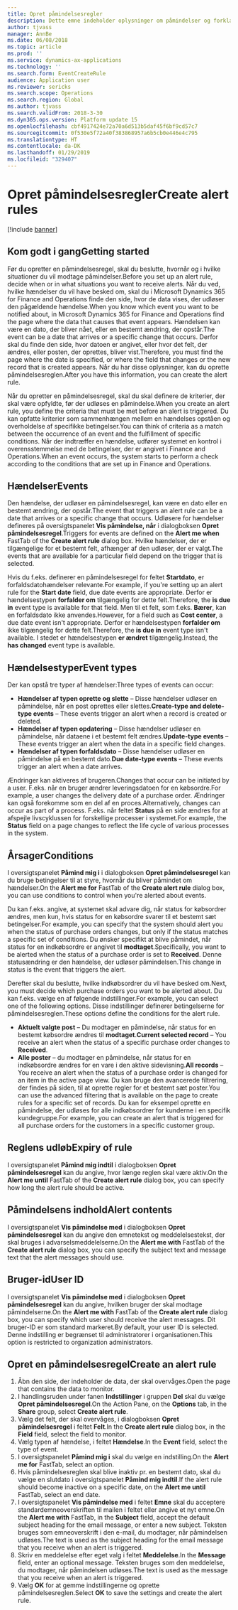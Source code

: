 ```yaml
---
title: Opret påmindelsesregler
description: Dette emne indeholder oplysninger om påmindelser og forklarer, hvordan du opretter en påmindelsesregel, så du får besked om hændelser, f.eks. en dato, der nærmer sig, eller en bestemt ændring, der opstår.
author: tjvass
manager: AnnBe
ms.date: 06/08/2018
ms.topic: article
ms.prod: ''
ms.service: dynamics-ax-applications
ms.technology: ''
ms.search.form: EventCreateRule
audience: Application user
ms.reviewer: sericks
ms.search.scope: Operations
ms.search.region: Global
ms.author: tjvass
ms.search.validFrom: 2018-3-30
ms.dyn365.ops.version: Platform update 15
ms.openlocfilehash: cbf4917424e72a70a6d513b5daf45f6bf9cd57c7
ms.sourcegitcommit: 0f530e5f72a40f383868957a6b5cb0e446e4c795
ms.translationtype: HT
ms.contentlocale: da-DK
ms.lasthandoff: 01/29/2019
ms.locfileid: "329407"
---
```

# <a name="create-alert-rules"></a><span data-ttu-id="09eeb-103">Opret påmindelsesregler</span><span class="sxs-lookup"><span data-stu-id="09eeb-103">Create alert rules</span></span>

[!include [banner](../includes/banner.md)]

## <a name="getting-started"></a><span data-ttu-id="09eeb-104">Kom godt i gang</span><span class="sxs-lookup"><span data-stu-id="09eeb-104">Getting started</span></span>

<span data-ttu-id="09eeb-105">Før du opretter en påmindelsesregel, skal du beslutte, hvornår og i hvilke situationer du vil modtage påmindelser.</span><span class="sxs-lookup"><span data-stu-id="09eeb-105">Before you set up an alert rule, decide when or in what situations you want to receive alerts.</span></span> <span data-ttu-id="09eeb-106">Når du ved, hvilke hændelser du vil have besked om, skal du i Microsoft Dynamics 365 for Finance and Operations finde den side, hvor de data vises, der udløser den pågældende hændelse.</span><span class="sxs-lookup"><span data-stu-id="09eeb-106">When you know which event you want to be notified about, in Microsoft Dynamics 365 for Finance and Operations find the page where the data that causes that event appears.</span></span> <span data-ttu-id="09eeb-107">Hændelsen kan være en dato, der bliver nået, eller en bestemt ændring, der opstår.</span><span class="sxs-lookup"><span data-stu-id="09eeb-107">The event can be a date that arrives or a specific change that occurs.</span></span> <span data-ttu-id="09eeb-108">Derfor skal du finde den side, hvor datoen er angivet, eller hvor det felt, der ændres, eller posten, der oprettes, bliver vist.</span><span class="sxs-lookup"><span data-stu-id="09eeb-108">Therefore, you must find the page where the date is specified, or where the field that changes or the new record that is created appears.</span></span> <span data-ttu-id="09eeb-109">Når du har disse oplysninger, kan du oprette påmindelsesreglen.</span><span class="sxs-lookup"><span data-stu-id="09eeb-109">After you have this information, you can create the alert rule.</span></span>

<span data-ttu-id="09eeb-110">Når du opretter en påmindelsesregel, skal du skal definere de kriterier, der skal være opfyldte, før der udløses en påmindelse.</span><span class="sxs-lookup"><span data-stu-id="09eeb-110">When you create an alert rule, you define the criteria that must be met before an alert is triggered.</span></span> <span data-ttu-id="09eeb-111">Du kan opfatte kriterier som sammenhængen mellem en hændelses opståen og overholdelse af specifikke betingelser.</span><span class="sxs-lookup"><span data-stu-id="09eeb-111">You can think of criteria as a match between the occurrence of an event and the fulfillment of specific conditions.</span></span> <span data-ttu-id="09eeb-112">Når der indtræffer en hændelse, udfører systemet en kontrol i overensstemmelse med de betingelser, der er angivet i Finance and Operations.</span><span class="sxs-lookup"><span data-stu-id="09eeb-112">When an event occurs, the system starts to perform a check according to the conditions that are set up in Finance and Operations.</span></span>

## <a name="events"></a><span data-ttu-id="09eeb-113">Hændelser</span><span class="sxs-lookup"><span data-stu-id="09eeb-113">Events</span></span>

<span data-ttu-id="09eeb-114">Den hændelse, der udløser en påmindelsesregel, kan være en dato eller en bestemt ændring, der opstår.</span><span class="sxs-lookup"><span data-stu-id="09eeb-114">The event that triggers an alert rule can be a date that arrives or a specific change that occurs.</span></span> <span data-ttu-id="09eeb-115">Udløsere for hændelser defineres på oversigtspanelet **Vis påmindelse, når** i dialogboksen **Opret påmindelsesregel**.</span><span class="sxs-lookup"><span data-stu-id="09eeb-115">Triggers for events are defined on the **Alert me when** FastTab of the **Create alert rule** dialog box.</span></span> <span data-ttu-id="09eeb-116">Hvilke hændelser, der er tilgængelige for et bestemt felt, afhænger af den udløser, der er valgt.</span><span class="sxs-lookup"><span data-stu-id="09eeb-116">The events that are available for a particular field depend on the trigger that is selected.</span></span>

<span data-ttu-id="09eeb-117">Hvis du f.eks. definerer en påmindelsesregel for feltet **Startdato**, er forfaldsdatohændelser relevante.</span><span class="sxs-lookup"><span data-stu-id="09eeb-117">For example, if you're setting up an alert rule for the **Start date** field, due date events are appropriate.</span></span> <span data-ttu-id="09eeb-118">Derfor er hændelsestypen **forfalder om** tilgængelig for dette felt.</span><span class="sxs-lookup"><span data-stu-id="09eeb-118">Therefore, the **is due in** event type is available for that field.</span></span> <span data-ttu-id="09eeb-119">Men til et felt, som f.eks. **Bærer**, kan en forfaldsdato ikke anvendes.</span><span class="sxs-lookup"><span data-stu-id="09eeb-119">However, for a field such as **Cost center**, a due date event isn't appropriate.</span></span> <span data-ttu-id="09eeb-120">Derfor er hændelsestypen **forfalder om** ikke tilgængelig for dette felt.</span><span class="sxs-lookup"><span data-stu-id="09eeb-120">Therefore, the **is due in** event type isn't available.</span></span> <span data-ttu-id="09eeb-121">I stedet er hændelsestypen **er ændret** tilgængelig.</span><span class="sxs-lookup"><span data-stu-id="09eeb-121">Instead, the **has changed** event type is available.</span></span>

## <a name="event-types"></a><span data-ttu-id="09eeb-122">Hændelsestyper</span><span class="sxs-lookup"><span data-stu-id="09eeb-122">Event types</span></span>

<span data-ttu-id="09eeb-123">Der kan opstå tre typer af hændelser:</span><span class="sxs-lookup"><span data-stu-id="09eeb-123">Three types of events can occur:</span></span>

- <span data-ttu-id="09eeb-124">**Hændelser af typen oprette og slette** – Disse hændelser udløser en påmindelse, når en post oprettes eller slettes.</span><span class="sxs-lookup"><span data-stu-id="09eeb-124">**Create-type and delete-type events** – These events trigger an alert when a record is created or deleted.</span></span>
- <span data-ttu-id="09eeb-125">**Hændelser af typen opdatering** – Disse hændelser udløser en påmindelse, når dataene i et bestemt felt ændres.</span><span class="sxs-lookup"><span data-stu-id="09eeb-125">**Update-type events** – These events trigger an alert when the data in a specific field changes.</span></span>
- <span data-ttu-id="09eeb-126">**Hændelser af typen forfaldsdato** – Disse hændelser udløser en påmindelse på en bestemt dato.</span><span class="sxs-lookup"><span data-stu-id="09eeb-126">**Due date-type events** – These events trigger an alert when a date arrives.</span></span>
    
<span data-ttu-id="09eeb-127">Ændringer kan aktiveres af brugeren.</span><span class="sxs-lookup"><span data-stu-id="09eeb-127">Changes that occur can be initiated by a user.</span></span> <span data-ttu-id="09eeb-128">F.eks. når en bruger ændrer leveringsdatoen for en købsordre.</span><span class="sxs-lookup"><span data-stu-id="09eeb-128">For example, a user changes the delivery date of a purchase order.</span></span> <span data-ttu-id="09eeb-129">Ændringer kan også forekomme som en del af en proces.</span><span class="sxs-lookup"><span data-stu-id="09eeb-129">Alternatively, changes can occur as part of a process.</span></span> <span data-ttu-id="09eeb-130">F.eks. når feltet **Status** på en side ændres for at afspejle livscyklussen for forskellige processer i systemet.</span><span class="sxs-lookup"><span data-stu-id="09eeb-130">For example, the **Status** field on a page changes to reflect the life cycle of various processes in the system.</span></span>

## <a name="conditions"></a><span data-ttu-id="09eeb-131">Årsager</span><span class="sxs-lookup"><span data-stu-id="09eeb-131">Conditions</span></span>

<span data-ttu-id="09eeb-132">I oversigtspanelet **Påmind mig i** i dialogboksen **Opret påmindelsesregel** kan du bruge betingelser til at styre, hvornår du bliver påmindet om hændelser.</span><span class="sxs-lookup"><span data-stu-id="09eeb-132">On the **Alert me for** FastTab of the **Create alert rule** dialog box, you can use conditions to control when you're alerted about events.</span></span>

<span data-ttu-id="09eeb-133">Du kan f.eks. angive, at systemet skal advare dig, når status for købsordrer ændres, men kun, hvis status for en købsordre svarer til et bestemt sæt betingelser.</span><span class="sxs-lookup"><span data-stu-id="09eeb-133">For example, you can specify that the system should alert you when the status of purchase orders changes, but only if the status matches a specific set of conditions.</span></span> <span data-ttu-id="09eeb-134">Du ønsker specifikt at blive påmindet, når status for en indkøbsordre er angivet til **modtaget**.</span><span class="sxs-lookup"><span data-stu-id="09eeb-134">Specifically, you want to be alerted when the status of a purchase order is set to **Received**.</span></span> <span data-ttu-id="09eeb-135">Denne statusændring er den hændelse, der udløser påmindelsen.</span><span class="sxs-lookup"><span data-stu-id="09eeb-135">This change in status is the event that triggers the alert.</span></span>

<span data-ttu-id="09eeb-136">Derefter skal du beslutte, hvilke indkøbsordrer du vil have besked om.</span><span class="sxs-lookup"><span data-stu-id="09eeb-136">Next, you must decide which purchase orders you want to be alerted about.</span></span> <span data-ttu-id="09eeb-137">Du kan f.eks. vælge en af følgende indstillinger.</span><span class="sxs-lookup"><span data-stu-id="09eeb-137">For example, you can select one of the following options.</span></span> <span data-ttu-id="09eeb-138">Disse indstillinger definerer betingelserne for påmindelsesreglen.</span><span class="sxs-lookup"><span data-stu-id="09eeb-138">These options define the conditions for the alert rule.</span></span>

- <span data-ttu-id="09eeb-139">**Aktuelt valgte post** – Du modtager en påmindelse, når status for en bestemt købsordre ændres til **modtaget**.</span><span class="sxs-lookup"><span data-stu-id="09eeb-139">**Current selected record** – You receive an alert when the status of a specific purchase order changes to **Received**.</span></span>
- <span data-ttu-id="09eeb-140">**Alle poster** – du modtager en påmindelse, når status for en indkøbsordre ændres for en vare i den aktive sidevisning.</span><span class="sxs-lookup"><span data-stu-id="09eeb-140">**All records** – You receive an alert when the status of a purchase order is changed for an item in the active page view.</span></span> <span data-ttu-id="09eeb-141">Du kan bruge den avancerede filtrering, der findes på siden, til at oprette regler for et bestemt sæt poster.</span><span class="sxs-lookup"><span data-stu-id="09eeb-141">You can use the advanced filtering that is available on the page to create rules for a specific set of records.</span></span> <span data-ttu-id="09eeb-142">Du kan for eksempel oprette en påmindelse, der udløses for alle indkøbsordrer for kunderne i en specifik kundegruppe.</span><span class="sxs-lookup"><span data-stu-id="09eeb-142">For example, you can create an alert that is triggered for all purchase orders for the customers in a specific customer group.</span></span>
    
## <a name="expiry-of-rule"></a><span data-ttu-id="09eeb-143">Reglens udløb</span><span class="sxs-lookup"><span data-stu-id="09eeb-143">Expiry of rule</span></span>

<span data-ttu-id="09eeb-144">I oversigtspanelet **Påmind mig indtil** i dialogboksen **Opret påmindelsesregel** kan du angive, hvor længe reglen skal være aktiv.</span><span class="sxs-lookup"><span data-stu-id="09eeb-144">On the **Alert me until** FastTab of the **Create alert rule** dialog box, you can specify how long the alert rule should be active.</span></span>

## <a name="alert-contents"></a><span data-ttu-id="09eeb-145">Påmindelsens indhold</span><span class="sxs-lookup"><span data-stu-id="09eeb-145">Alert contents</span></span>

<span data-ttu-id="09eeb-146">I oversigtspanelet **Vis påmindelse med** i dialogboksen **Opret påmindelsesregel** kan du angive den emnetekst og meddelelsestekst, der skal bruges i advarselsmeddelelserne.</span><span class="sxs-lookup"><span data-stu-id="09eeb-146">On the **Alert me with** FastTab of the **Create alert rule** dialog box, you can specify the subject text and message text that the alert messages should use.</span></span>

## <a name="user-id"></a><span data-ttu-id="09eeb-147">Bruger-id</span><span class="sxs-lookup"><span data-stu-id="09eeb-147">User ID</span></span>

<span data-ttu-id="09eeb-148">I oversigtspanelet **Vis påmindelse med** i dialogboksen **Opret påmindelsesregel** kan du angive, hvilken bruger der skal modtage påmindelserne.</span><span class="sxs-lookup"><span data-stu-id="09eeb-148">On the **Alert me with** FastTab of the **Create alert rule** dialog box, you can specify which user should receive the alert messages.</span></span> <span data-ttu-id="09eeb-149">Dit bruger-ID er som standard markeret.</span><span class="sxs-lookup"><span data-stu-id="09eeb-149">By default, your user ID is selected.</span></span> <span data-ttu-id="09eeb-150">Denne indstilling er begrænset til administratorer i organisationen.</span><span class="sxs-lookup"><span data-stu-id="09eeb-150">This option is restricted to organization administrators.</span></span>

## <a name="create-an-alert-rule"></a><span data-ttu-id="09eeb-151">Opret en påmindelsesregel</span><span class="sxs-lookup"><span data-stu-id="09eeb-151">Create an alert rule</span></span>

1. <span data-ttu-id="09eeb-152">Åbn den side, der indeholder de data, der skal overvåges.</span><span class="sxs-lookup"><span data-stu-id="09eeb-152">Open the page that contains the data to monitor.</span></span>
2. <span data-ttu-id="09eeb-153">I handlingsruden under fanen **Indstillinger** i gruppen **Del** skal du vælge **Opret påmindelsesregel**.</span><span class="sxs-lookup"><span data-stu-id="09eeb-153">On the Action Pane, on the **Options** tab, in the **Share** group, select **Create alert rule**.</span></span>
3. <span data-ttu-id="09eeb-154">Vælg det felt, der skal overvåges, i dialogboksen **Opret påmindelsesregel** i feltet **Felt**.</span><span class="sxs-lookup"><span data-stu-id="09eeb-154">In the **Create alert rule** dialog box, in the **Field** field, select the field to monitor.</span></span>
4. <span data-ttu-id="09eeb-155">Vælg typen af hændelse, i feltet **Hændelse**.</span><span class="sxs-lookup"><span data-stu-id="09eeb-155">In the **Event** field, select the type of event.</span></span>
5. <span data-ttu-id="09eeb-156">I oversigtspanelet **Påmind mig i** skal du vælge en indstilling.</span><span class="sxs-lookup"><span data-stu-id="09eeb-156">On the **Alert me for** FastTab, select an option.</span></span>
6. <span data-ttu-id="09eeb-157">Hvis påmindelsesreglen skal blive inaktiv pr. en bestemt dato, skal du vælge en slutdato i oversigtspanelet **Påmind mig indtil**.</span><span class="sxs-lookup"><span data-stu-id="09eeb-157">If the alert rule should become inactive on a specific date, on the **Alert me until** FastTab, select an end date.</span></span>
7. <span data-ttu-id="09eeb-158">I oversigtspanelet **Vis påmindelse med** i feltet **Emne** skal du acceptere standardemneoverskriften til mailen i feltet eller angive et nyt emne.</span><span class="sxs-lookup"><span data-stu-id="09eeb-158">On the **Alert me with** FastTab, in the **Subject** field, accept the default subject heading for the email message, or enter a new subject.</span></span> <span data-ttu-id="09eeb-159">Teksten bruges som emneoverskrift i den e-mail, du modtager, når påmindelsen udløses.</span><span class="sxs-lookup"><span data-stu-id="09eeb-159">The text is used as the subject heading for the email message that you receive when an alert is triggered.</span></span>
8. <span data-ttu-id="09eeb-160">Skriv en meddelelse efter eget valg i feltet **Meddelelse**.</span><span class="sxs-lookup"><span data-stu-id="09eeb-160">In the **Message** field, enter an optional message.</span></span> <span data-ttu-id="09eeb-161">Teksten bruges som den meddelelse, du modtager, når påmindelsen udløses.</span><span class="sxs-lookup"><span data-stu-id="09eeb-161">The text is used as the message that you receive when an alert is triggered.</span></span>
9. <span data-ttu-id="09eeb-162">Vælg **OK** for at gemme indstillingerne og oprette påmindelsesreglen.</span><span class="sxs-lookup"><span data-stu-id="09eeb-162">Select **OK** to save the settings and create the alert rule.</span></span>
